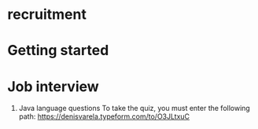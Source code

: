 # recruitment
# Getting started
# Job interview

1. Java language questions
To take the quiz, you must enter the following path: https://denisvarela.typeform.com/to/O3JLtxuC

